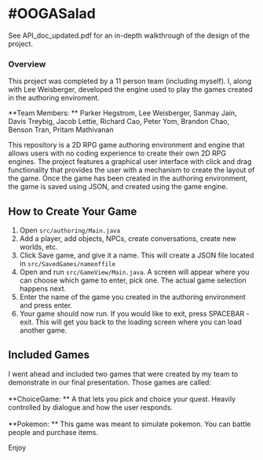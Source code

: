 #OOGASalad
===============

See API_doc_updated.pdf for an in-depth walkthrough of the design of the project.


### Overview
This project was completed by a 11 person team (including myself). I, along with Lee Weisberger, developed the engine used to play the games created in the authoring enviroment.

**Team Members: ** Parker Hegstrom, Lee Weisberger, Sanmay Jain, Davis Treybig, Jacob Lettie, Richard Cao, Peter Yom, Brandon Chao, Benson Tran, Pritam Mathivanan

This repository is a 2D RPG game authoring environment and engine that allows users with no coding experience to create their own 2D RPG engines. The project features a graphical user interface with click and drag functionality that provides the user with a mechanism to create the layout of the game. Once the game has been created in the authoring environment, the game is saved using JSON, and created using the game engine.

## How to Create Your Game
1. Open ``src/authoring/Main.java``
2. Add a player, add objects, NPCs, create conversations, create new worlds, etc.
3. Click Save game, and give it a name. This will create a JSON file located in ``src/SavedGames/nameoffile``
4. Open and run ``src/GameView/Main.java``. A screen will appear where you can choose which game to enter, pick one. The actual game selection happens next.
5. Enter the name of the game you created in the authoring environment and press enter. 
6. Your game should now run. If you would like to exit, press SPACEBAR - exit. This will get you back to the loading screen where you can load another game.


## Included Games
I went ahead and included two games that were created by my team to demonstrate in our final presentation. Those games are called: <br><br>
**ChoiceGame: ** A that lets you pick and choice your quest. Heavily controlled by dialogue and how the user responds. <br><br>
**Pokemon: ** This game was meant to simulate pokemon. You can battle people and purchase items.

Enjoy



